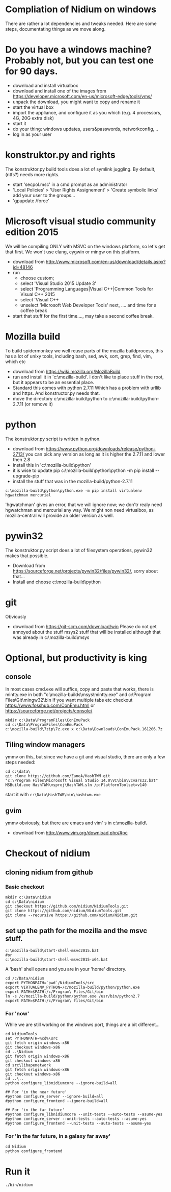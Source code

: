 Compliation of Nidium on windows
================================

There are rather a lot dependencies and tweaks needed.
Here are some steps, documentating things as we move along.

# Do you have a windows machine? Probably not, but you can test one for 90 days.

* download and install virtualbox
* download and install one of the images from https://developer.microsoft.com/en-us/microsoft-edge/tools/vms/
* unpack the download, you might want to copy and rename it
* start the virtual box
* import the appliance, and configure it as you which (e.g. 4 processors, 4G,
  20G extra disk)
* start it
* do your thing: windows updates, users&passwords, networkconfig, ..
* log in as your user

# konstruktor.py and rights

The konstruktor.py build tools does a lot of symlink juggling. By default, (ntfs?) needs more rights.

* start 'secpol.msc' in a cmd prompt as an administrator
* 'Local Policies' > 'User Rights Assignement' > 'Create symbolic links'
   add your user to the groups...
* 'gpupdate /force'

# Microsoft visual studio community edition 2015

We will be compiling ONLY with MSVC on the windows platform, so let's get that
first. We won't use clang, cygwin or mingw on this platform.

* download from http://www.microsoft.com/en-us/download/details.aspx?id=48146
* run
  - choose custom;
  - select 'Visual Studio 2015 Update 3'
  - select 'Programming Languages|Visual C++|Common Tools for Visual C++ 2015
  - select 'Visual C++
  - unselect 'Microsoft Web Developer Tools'
  next, .... and time for a coffee break
* start that stuff for the first time...., may take a second coffee break.

# Mozilla build

To build spidermonkey we well reuse parts of the mozilla buildprocess, this has a lot of unixy tools, including bash, sed, awk, sort, grep, find, vim, which etc

* download from https://wiki.mozilla.org/MozillaBuild
* run and install it in 'c:\mozilla-build'. I don't like to place stuff in the root, but it appears to be an essential place.
* Standard this comes with python 2.7.11 Which has a problem with urllib and https. And konstructor.py needs that.
* move the directory c:\mozilla-build\python to c:\mozilla-build\python-2.7.11 (or remove it)

# python

The konstruktor.py script is written in python.

* download from https://www.python.org/downloads/release/python-2713/
  you can pick any version as long as it is higher the 2.7.11 and lower then 2.8 
* install this in 'c:\mozilla-build\python'
* it is wise to update pip
  c:\mozilla-build\python\python -m pip install --upgrade-pip
* install the stuff that was in the mozilla-build/python-2.7.11

```
c:\mozilla-build\python\python.exe -m pip install virtualenv hgwatchman mercurial
```
'hgwatchman' gives an error, that we will ignore now; we don'tr realy need
hgwatchman and mercurial any way.
We might non need virtualbox, as mozilla-central will provide an older version as well. 

# pywin32

The konstruktor.py script does a lot of filesystem operations, pywin32 makes that possible.
 
* Download from https://sourceforge.net/projects/pywin32/files/pywin32/, sorry about that...
* Install and choose c:\mozilla-build\python 

# git

Obviously

* download from https://git-scm.com/download/win
  Please do not get annoyed about the stuff msys2 stuff that will be installed
although that was already in c:\mozilla-build\msys

# Optional, but productivity is king

## console

In most cases cmd.exe will suffice, copy and paste that works, there is mintty.exe in both "c:\mozilla-builds\msys\mintty.exe" and c:\Program Files\Git\mingw32\bin
If you want multiple tabs etc checkout https://www.fosshub.com/ConEmu.html or https://sourceforge.net/projects/console/

```
mkdir c:\Data\ProgramFiles\ConEmuPack
cd c:\Data\ProgramFiles\ConEmuPack
c:\mozilla-build\7zip\7z.exe x c:\Data\Downloads\ConEmuPack.161206.7z
```

## Tiling window managers

ymmv on this, but since we have a git and visual studio, there are only a few
steps needed:

```
cd c:\data\
git clone https://github.com/ZaneA/HashTWM.git
"c:\Program Files\Microsoft Visual Studio 14.0\VC\bin\vcvars32.bat"
MSBuild.exe HashTWM\vsproj\HashTWM.sln /p:PlatformToolset=v140
```

start it with `c:\Data\HashTWM\bin\hashtwm.exe`

## gvim

ymmv obviously, but there are emacs and vim' s in c:\mozilla-build\

* download from http://www.vim.org/download.php/#pc

# Checkout of nidium

## cloning nidium from github

### Basic checkout

```
mkdir c:\Data\nidium
cd c:\Data\nidium
git checkout https://github.com/nidium/NidiumTools.git
git clone https://github.com/nidium/NidiumTools.git
git clone --recursive https://github.com/nidium/Nidium.git

```

## set up the path for the mozilla and the msvc stuff.

```
c:\mozilla-build\start-shell-msvc2015.bat
#or 
c:\mozilla-build\start-shell-msvc2015-x64.bat
```

A 'bash' shell opens and you are in your 'home' directory.

```
cd /c/Data/nidium
export PYTHONPATH=`pwd`/NidiumTools/src
export VIRTUALENV_PYTHON=/c/mozilla-build/python/python.exe
export PATH=$PATH:/c/Program\ Files/Git/bin
ln -s /c/mozilla-build/python/python.exe /usr/bin/python2.7
export PATH=$PATH:/c/Program\ files/Git/bin
```

### For 'now'

While we are still working on the windows port, things are a bit
different...

```
cd NidiumTools
set PYTHONPATH=%cd%\src
git fetch origin windows-x86
git checkout windows-x86
cd ..\Nidium
git fetch origin windows-x86
git checkout windows-x86
cd src\libapenetwork
git fetch origin windows-x86
git checkout windows-x86
cd ..\..
python configure_libnidiumcore --ignore-build=all

## For 'in the near future'
#python configure_server --ignore-build=all
#python configure_frontend --ignore-build=all

## For 'in the far future'
#python configure_libnidiumcore --unit-tests --auto-tests --asume-yes
#python configure_server --unit-tests --auto-tests --asume-yes
#python configure_frontend --unit-tests --auto-tests --asume-yes
```

### For 'In the far future, in a galaxy far away'

```
cd Nidium
python configure_frontend
```

# Run it

```
./bin/nidium
```


